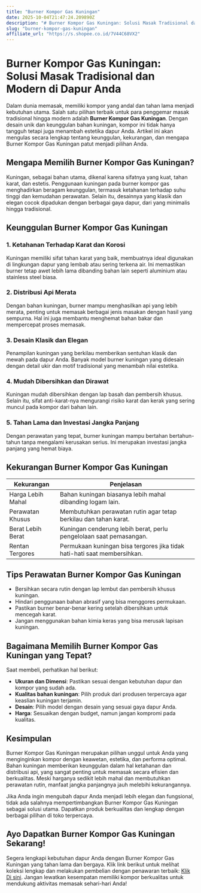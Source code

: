 ```yaml
---
title: "Burner Kompor Gas Kuningan"
date: 2025-10-04T21:47:24.209890Z
description: "# Burner Kompor Gas Kuningan: Solusi Masak Tradisional dan Modern di Dapur Anda..."
slug: "burner-kompor-gas-kuningan"
affiliate_url: "https://s.shopee.co.id/7V44C68VX2"
---
```

# Burner Kompor Gas Kuningan: Solusi Masak Tradisional dan Modern di Dapur Anda

Dalam dunia memasak, memiliki kompor yang andal dan tahan lama menjadi kebutuhan utama. Salah satu pilihan terbaik untuk para penggemar masak tradisional hingga modern adalah **Burner Kompor Gas Kuningan**. Dengan desain unik dan keunggulan bahan kuningan, kompor ini tidak hanya tangguh tetapi juga menambah estetika dapur Anda. Artikel ini akan mengulas secara lengkap tentang keunggulan, kekurangan, dan mengapa Burner Kompor Gas Kuningan patut menjadi pilihan Anda.

## Mengapa Memilih Burner Kompor Gas Kuningan?

Kuningan, sebagai bahan utama, dikenal karena sifatnya yang kuat, tahan karat, dan estetis. Penggunaan kuningan pada burner kompor gas menghadirkan beragam keunggulan, termasuk ketahanan terhadap suhu tinggi dan kemudahan perawatan. Selain itu, desainnya yang klasik dan elegan cocok dipadukan dengan berbagai gaya dapur, dari yang minimalis hingga tradisional.

## Keunggulan Burner Kompor Gas Kuningan

### 1. Ketahanan Terhadap Karat dan Korosi
Kuningan memiliki sifat tahan karat yang baik, membuatnya ideal digunakan di lingkungan dapur yang lembab atau sering terkena air. Ini memastikan burner tetap awet lebih lama dibanding bahan lain seperti aluminium atau stainless steel biasa.

### 2. Distribusi Api Merata
Dengan bahan kuningan, burner mampu menghasilkan api yang lebih merata, penting untuk memasak berbagai jenis masakan dengan hasil yang sempurna. Hal ini juga membantu menghemat bahan bakar dan mempercepat proses memasak.

### 3. Desain Klasik dan Elegan
Penampilan kuningan yang berkilau memberikan sentuhan klasik dan mewah pada dapur Anda. Banyak model burner kuningan yang didesain dengan detail ukir dan motif tradisional yang menambah nilai estetika.

### 4. Mudah Dibersihkan dan Dirawat
Kuningan mudah dibersihkan dengan lap basah dan pembersih khusus. Selain itu, sifat anti-karat-nya mengurangi risiko karat dan kerak yang sering muncul pada kompor dari bahan lain.

### 5. Tahan Lama dan Investasi Jangka Panjang
Dengan perawatan yang tepat, burner kuningan mampu bertahan bertahun-tahun tanpa mengalami kerusakan serius. Ini merupakan investasi jangka panjang yang hemat biaya.

## Kekurangan Burner Kompor Gas Kuningan

| **Kekurangan**                         | **Penjelasan**                                           |
|----------------------------------------|----------------------------------------------------------|
| Harga Lebih Mahal                    | Bahan kuningan biasanya lebih mahal dibanding logam lain. |
| Perawatan Khusus                     | Membutuhkan perawatan rutin agar tetap berkilau dan tahan karat. |
| Berat Lebih Berat                     | Kuningan cenderung lebih berat, perlu pengelolaan saat pemasangan. |
| Rentan Tergores                        | Permukaan kuningan bisa tergores jika tidak hati-hati saat membersihkan. |

## Tips Perawatan Burner Kompor Gas Kuningan

- Bersihkan secara rutin dengan lap lembut dan pembersih khusus kuningan.
- Hindari penggunaan bahan abrasif yang bisa menggores permukaan.
- Pastikan burner benar-benar kering setelah dibersihkan untuk mencegah karat.
- Jangan menggunakan bahan kimia keras yang bisa merusak lapisan kuningan.

## Bagaimana Memilih Burner Kompor Gas Kuningan yang Tepat?

Saat membeli, perhatikan hal berikut:

- **Ukuran dan Dimensi**: Pastikan sesuai dengan kebutuhan dapur dan kompor yang sudah ada.
- **Kualitas bahan kuningan**: Pilih produk dari produsen terpercaya agar keaslian kuningan terjamin.
- **Desain**: Pilih model dengan desain yang sesuai gaya dapur Anda.
- **Harga**: Sesuaikan dengan budget, namun jangan kompromi pada kualitas.

## Kesimpulan

Burner Kompor Gas Kuningan merupakan pilihan unggul untuk Anda yang menginginkan kompor dengan keawetan, estetika, dan performa optimal. Bahan kuningan memberikan keunggulan dalam hal ketahanan dan distribusi api, yang sangat penting untuk memasak secara efisien dan berkualitas. Meski harganya sedikit lebih mahal dan membutuhkan perawatan rutin, manfaat jangka panjangnya jauh melebihi kekurangannya.

Jika Anda ingin mengubah dapur Anda menjadi lebih elegan dan fungsional, tidak ada salahnya mempertimbangkan Burner Kompor Gas Kuningan sebagai solusi utama. Dapatkan produk berkualitas dan lengkap dengan berbagai pilihan di toko terpercaya.

## Ayo Dapatkan Burner Kompor Gas Kuningan Sekarang!

Segera lengkapi kebutuhan dapur Anda dengan Burner Kompor Gas Kuningan yang tahan lama dan bergaya. Klik link berikut untuk melihat koleksi lengkap dan melakukan pembelian dengan penawaran terbaik: [Klik Di sini](https://s.shopee.co.id/7V44C68VX2). Jangan lewatkan kesempatan memiliki kompor berkualitas untuk mendukung aktivitas memasak sehari-hari Anda!